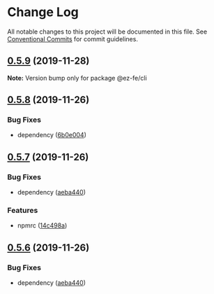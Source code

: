 # Change Log

All notable changes to this project will be documented in this file.
See [Conventional Commits](https://conventionalcommits.org) for commit guidelines.

## [0.5.9](https://github.com/ez-fe/ez/compare/v0.5.8...v0.5.9) (2019-11-28)

**Note:** Version bump only for package @ez-fe/cli





## [0.5.8](https://github.com/ez-fe/ez/compare/v0.5.7...v0.5.8) (2019-11-26)


### Bug Fixes

* dependency ([6b0e004](https://github.com/ez-fe/ez/commit/6b0e004eede176db866128f30ad6b278a40a4769))





## [0.5.7](https://github.com/ez-fe/ez/compare/v0.5.5...v0.5.7) (2019-11-26)


### Bug Fixes

* dependency ([aeba440](https://github.com/ez-fe/ez/commit/aeba4405741f7ca4167a608ce738b2f6dd27c259))


### Features

* npmrc ([14c498a](https://github.com/ez-fe/ez/commit/14c498a3c48f783aa19de1c11260ac0714b62d05))





## [0.5.6](https://github.com/ez-fe/ez/compare/v0.5.5...v0.5.6) (2019-11-26)


### Bug Fixes

* dependency ([aeba440](https://github.com/ez-fe/ez/commit/aeba4405741f7ca4167a608ce738b2f6dd27c259))
